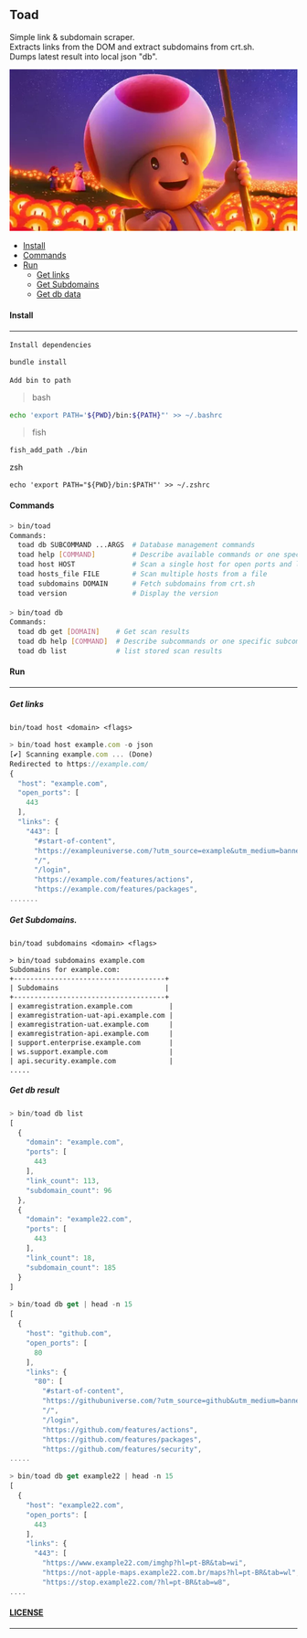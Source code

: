 ## Toad

Simple link & subdomain scraper.     
Extracts links from the DOM and extract subdomains from crt.sh.    
Dumps latest result into local json "db".      

![TOAD](./docs/images/Toad_Haeppy.jpg)

- [Install](####install)
- [Commands](####commands)
- [Run](####run)
    - [Get links](#####get-links)
    - [Get Subdomains](#####get-subdomains)
    - [Get db data](####get-db-result)



#### Install
---
`Install dependencies`
```typescript
bundle install
```

`Add bin to path`
> bash
```bash
echo 'export PATH='${PWD}/bin:${PATH}"' >> ~/.bashrc
```
> fish
```
fish_add_path ./bin
```
zsh
```
echo 'export PATH="${PWD}/bin:$PATH"' >> ~/.zshrc
```

#### Commands

```sh
> bin/toad
Commands:
  toad db SUBCOMMAND ...ARGS  # Database management commands
  toad help [COMMAND]         # Describe available commands or one specific command
  toad host HOST              # Scan a single host for open ports and links
  toad hosts_file FILE        # Scan multiple hosts from a file
  toad subdomains DOMAIN      # Fetch subdomains from crt.sh
  toad version                # Display the version

> bin/toad db
Commands:
  toad db get [DOMAIN]    # Get scan results
  toad db help [COMMAND]  # Describe subcommands or one specific subcommand
  toad db list            # list stored scan results
```


#### Run
---
##### Get links

`bin/toad host <domain> <flags>`
```ts
> bin/toad host example.com -o json
[✔] Scanning example.com ... (Done)
Redirected to https://example.com/
{
  "host": "example.com",
  "open_ports": [
    443
  ],
  "links": {
    "443": [
      "#start-of-content",
      "https://exampleuniverse.com/?utm_source=example&utm_medium=banner&utm_campaign=24bannerheader8li",
      "/",
      "/login",
      "https://example.com/features/actions",
      "https://example.com/features/packages",
.......
```

##### Get Subdomains.
`bin/toad subdomains <domain> <flags>`
```
> bin/toad subdomains example.com
Subdomains for example.com:
+-------------------------------------+
| Subdomains                          |
+-------------------------------------+
| examregistration.example.com         |
| examregistration-uat-api.example.com |
| examregistration-uat.example.com     |
| examregistration-api.example.com     |
| support.enterprise.example.com       |
| ws.support.example.com               |
| api.security.example.com             |
.....
```

##### Get db result
```ts
> bin/toad db list
[
  {
    "domain": "example.com",
    "ports": [
      443
    ],
    "link_count": 113,
    "subdomain_count": 96
  },
  {
    "domain": "example22.com",
    "ports": [
      443
    ],
    "link_count": 18,
    "subdomain_count": 185
  }
]
```
```ts
> bin/toad db get | head -n 15
[
  {
    "host": "github.com",
    "open_ports": [
      80
    ],
    "links": {
      "80": [
        "#start-of-content",
        "https://githubuniverse.com/?utm_source=github&utm_medium=banner&utm_campaign=24bannerheader8li",
        "/",
        "/login",
        "https://github.com/features/actions",
        "https://github.com/features/packages",
        "https://github.com/features/security",
.....
```

```ts
> bin/toad db get example22 | head -n 15
[
  {
    "host": "example22.com",
    "open_ports": [
      443
    ],
    "links": {
      "443": [
        "https://www.example22.com/imghp?hl=pt-BR&tab=wi",
        "https://not-apple-maps.example22.com.br/maps?hl=pt-BR&tab=wl",
        "https://stop.example22.com/?hl=pt-BR&tab=w8",
....
```

#### [LICENSE](./LICENSE)
---
